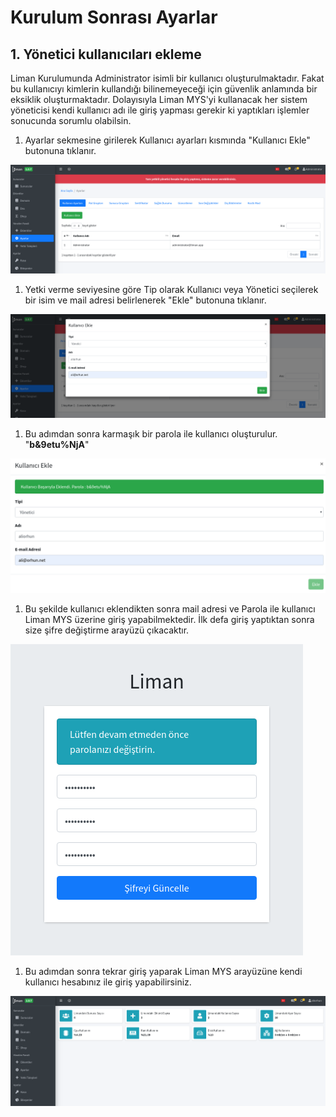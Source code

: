 # Kurulum Sonrası Ayarlar

## 1. Yönetici kullanıcıları ekleme

Liman Kurulumunda Administrator isimli bir kullanıcı oluşturulmaktadır. Fakat bu kullanıcıyı kimlerin kullandığı bilinemeyeceği için güvenlik anlamında bir eksiklik oluşturmaktadır. Dolayısıyla Liman MYS'yi kullanacak her sistem yöneticisi kendi kullanıcı adı ile giriş yapması gerekir ki yaptıkları işlemler sonucunda sorumlu olabilsin.

1. Ayarlar sekmesine girilerek Kullanıcı ayarları kısmında "Kullanıcı Ekle" butonuna tıklanır.

![](../.gitbook/assets/screenshot-from-2020-06-14-19-06-05.png)

1. Yetki verme seviyesine göre Tip olarak Kullanıcı veya Yönetici seçilerek bir isim ve mail adresi belirlenerek "Ekle" butonuna tıklanır.

![](../.gitbook/assets/screenshot-from-2020-06-14-19-09-02.png)

1. Bu adımdan sonra karmaşık bir parola ile kullanıcı oluşturulur. "**b&9etu%NjA**" 

![](../.gitbook/assets/screenshot-from-2020-06-14-19-09-49.png)

1. Bu şekilde kullanıcı eklendikten sonra mail adresi ve Parola ile kullanıcı Liman MYS üzerine giriş yapabilmektedir. İlk defa giriş yaptıktan sonra size şifre değiştirme arayüzü çıkacaktır.

![](../.gitbook/assets/screenshot-from-2020-06-14-19-11-57.png)

1. Bu adımdan sonra tekrar giriş yaparak Liman MYS arayüzüne kendi kullanıcı hesabınız ile giriş yapabilirsiniz.

![](../.gitbook/assets/screenshot-from-2020-06-14-19-13-07.png)


